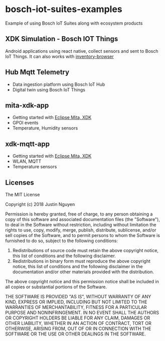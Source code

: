 # bosch-iot-suites-examples
Example of using Bosch IoT Suites along with ecosystem products

## XDK Simulation - Bosch IOT Things
Android applications using react native, collect sensors and sent to Bosch IoT Things.
It can also works with [inventory-browser](https://github.com/bsinno/iot-things-examples/tree/master/inventory-browser)

## Hub Mqtt Telemetry
* Data ingestion platform using Bosch IoT Hub
* Digital twin using Bosch IoT Things

## mita-xdk-app
* Getting started with [Eclipse Mita, XDK](https://www.eclipse.org/mita/platforms/xdk110/)
* GPOI events
* Temperature, Humidity sensors

## xdk-mqtt-app
* Getting started with [Eclipse Mita, XDK](https://www.eclipse.org/mita/platforms/xdk110/)
* WLAN, MQTT
* Temperature sensors

## Licenses

The MIT License

Copyright (c) 2018 Justin Nguyen

Permission is hereby granted, free of charge, to any person obtaining a copy of
this software and associated documentation files (the "Software"), to deal in
the Software without restriction, including without limitation the rights to
use, copy, modify, merge, publish, distribute, sublicense, and/or sell copies of
the Software, and to permit persons to whom the Software is furnished to do so,
subject to the following conditions:

1. Redistributions of source code must retain the above copyright notice, this
   list of conditions and the following disclaimer.
2. Redistributions in binary form must reproduce the above copyright notice,
   this list of conditions and the following disclaimer in the documentation
   and/or other materials provided with the distribution.

The above copyright notice and this permission notice shall be included in all
copies or substantial portions of the Software.

THE SOFTWARE IS PROVIDED "AS IS", WITHOUT WARRANTY OF ANY KIND, EXPRESS OR
IMPLIED, INCLUDING BUT NOT LIMITED TO THE WARRANTIES OF MERCHANTABILITY, FITNESS
FOR A PARTICULAR PURPOSE AND NONINFRINGEMENT. IN NO EVENT SHALL THE AUTHORS OR
COPYRIGHT HOLDERS BE LIABLE FOR ANY CLAIM, DAMAGES OR OTHER LIABILITY, WHETHER
IN AN ACTION OF CONTRACT, TORT OR OTHERWISE, ARISING FROM, OUT OF OR IN
CONNECTION WITH THE SOFTWARE OR THE USE OR OTHER DEALINGS IN THE SOFTWARE.
